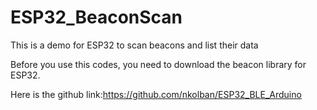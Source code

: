# ESP32_BeaconScan
This is a demo for ESP32 to scan beacons and list their data

Before you use this codes, you need to download the beacon library for ESP32. 

Here is the github link:https://github.com/nkolban/ESP32_BLE_Arduino
​​
